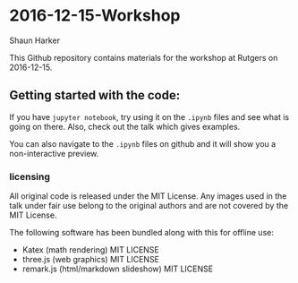 # 2016-12-15-Workshop

Shaun Harker

This Github repository contains materials for the workshop at Rutgers on 2016-12-15.

## Getting started with the code:

If you have `jupyter notebook`, try using it on the `.ipynb` files and see what is going on there. Also, check out the talk which gives examples.

You can also navigate to the `.ipynb` files on github and it will show you a non-interactive preview.

### licensing

All original code is released under the MIT License.
Any images used in the talk under fair use belong to the original authors and are not covered by the MIT License. 

The following software has been bundled along with this for offline use:

* Katex (math rendering)  MIT LICENSE
* three.js (web graphics) MIT LICENSE
* remark.js (html/markdown slideshow) MIT LICENSE


